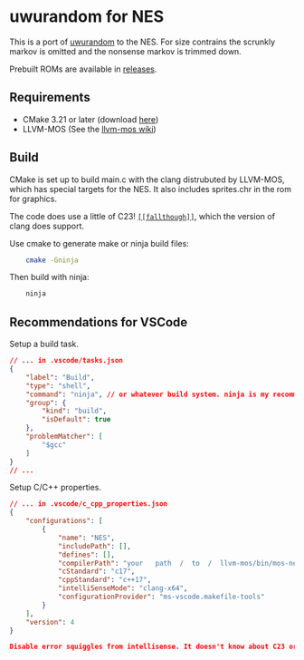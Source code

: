 # uwurandom for NES

This is a port of [uwurandom](https://github.com/valadaptive/uwurandom) to the NES.
For size contrains the scrunkly markov is omitted and the nonsense markov is trimmed down.

Prebuilt ROMs are available in [releases](https://github.com/dunkyl/uwurandom-nes/releases).

## Requirements

- CMake 3.21 or later (download [here](https://cmake.org/download/))
- LLVM-MOS (See the [llvm-mos wiki](https://llvm-mos.org/wiki/Welcome))

## Build

CMake is set up to build main.c with the clang distrubuted by LLVM-MOS, which has special targets for the NES. It also includes sprites.chr in the rom for graphics.

The code does use a little of C23! [`[[fallthough]]`](https://en.cppreference.com/w/c/language/attributes/fallthrough), which the version of clang does support.

Use cmake to generate make or ninja build files:

```sh
    cmake -Gninja
```

Then build with ninja:

```sh
    ninja
```

## Recommendations for VSCode

Setup a build task.

```json
// ... in .vscode/tasks.json
{
    "label": "Build",
    "type": "shell",
    "command": "ninja", // or whatever build system. ninja is my recommendation
    "group": {
        "kind": "build",
        "isDefault": true
    },
    "problemMatcher": [
        "$gcc"
    ]
}
// ...
```

Setup C/C++ properties.

```json
// ... in .vscode/c_cpp_properties.json
{
    "configurations": [
        {
            "name": "NES",
            "includePath": [],
            "defines": [],
            "compilerPath": "your   path  /  to  /  llvm-mos/bin/mos-nes-cnrom-clang.bat",
            "cStandard": "c17",
            "cppStandard": "c++17",
            "intelliSenseMode": "clang-x64",
            "configurationProvider": "ms-vscode.makefile-tools"
        }
    ],
    "version": 4
}

Disable error squiggles from intellisense. It doesn't know about C23 or about the 6502.
